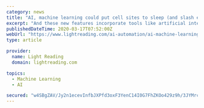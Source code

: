 ```yaml
---
category: news
title: "AI, machine learning could put cell sites to sleep (and slash energy costs)"
excerpt: "And these new features incorporate tools like artificial intelligence (AI) and machine learning. In a new Ericsson white paper called \"Breaking the Energy Curve,\" the company said that machine learning can be used to make certain network features more autonomous. Two of those features, MIMO Sleep Mode and Cell Sleep Mode, are using machine ..."
publishedDateTime: 2020-03-17T07:52:00Z
webUrl: "https://www.lightreading.com/ai-automation/ai-machine-learning-could-put-cell-sites-to-sleep-(and-slash-energy-costs)/d/d-id/758249"
type: article

provider:
  name: Light Reading
  domain: lightreading.com

topics:
  - Machine Learning
  - AI

secured: "w4SBgZAV/Jy2n1ecevInfbJXPfd3oxF3YenC14I0G7FhZKOo429z9h/3JYMrc5JJBxgOU/8T+ExHep3HhptakD2y/J2M7CdVvCDMxhisj4Xvxh4uC499DcZzVpUAJCUKc27H+ew+Ovl3GV78eX16zfr6rFOViwjQ1u7CXCpdcLDqKwHQFhBLqmWCnXENF5J30N9eIqz1fsrhzdmKiG2x5SJF9YRSRcGekVUoaDE8m2Civ4BUeT1Dykv3VadZqexQevLIjJ83Mk2RAyL0Rajuyg2YNABp6LbaSyyzaeEll/mxw8FPh+HF/JUVENuCIyXw;776UOqD8pgLInzwLZa/UJg=="
---
```


